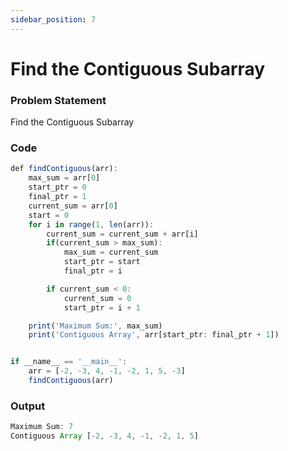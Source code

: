 ```yaml
---
sidebar_position: 7
---
```


# Find the Contiguous Subarray

### Problem Statement

Find the Contiguous Subarray

### Code

```jsx title="python code"
def findContiguous(arr):
    max_sum = arr[0]
    start_ptr = 0
    final_ptr = 1
    current_sum = arr[0]
    start = 0
    for i in range(1, len(arr)):
        current_sum = current_sum + arr[i]
        if(current_sum > max_sum):
            max_sum = current_sum
            start_ptr = start
            final_ptr = i

        if current_sum < 0:
            current_sum = 0
            start_ptr = i + 1

    print('Maximum Sum:', max_sum)
    print('Contiguous Array', arr[start_ptr: final_ptr + 1])


if __name__ == '__main__':
    arr = [-2, -3, 4, -1, -2, 1, 5, -3]
    findContiguous(arr)
```

### Output

```jsx title="output"
Maximum Sum: 7
Contiguous Array [-2, -3, 4, -1, -2, 1, 5]
```
